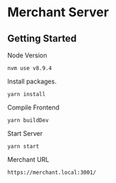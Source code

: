 # Merchant Server

## Getting Started

Node Version
~~~
nvm use v8.9.4
~~~

Install packages.
~~~
yarn install
~~~

Compile Frontend
~~~
yarn buildDev
~~~

Start Server
~~~
yarn start
~~~

Merchant URL
~~~
https://merchant.local:3001/
~~~
